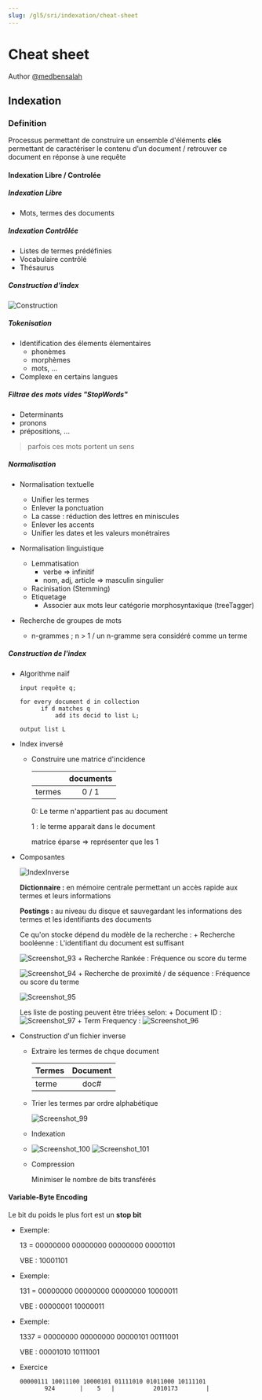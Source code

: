 ```yaml
---
slug: /gl5/sri/indexation/cheat-sheet
---
```


# Cheat sheet

Author [@medbensalah](https://github.com/medbensalah)

## Indexation

### Definition

Processus permettant de construire un ensemble d'éléments
**clés** permettant de caractériser le contenu d’un
document / retrouver ce document en réponse à une requête

#### Indexation Libre / Controlée

##### Indexation Libre

- Mots, termes des documents

##### Indexation Contrôlée

- Listes de termes prédéfinies
- Vocabulaire contrôlé
- Thésaurus

##### Construction d'index

![Construction](assets/Construction.png)

##### Tokenisation

- Identification des élements élementaires
  - phonèmes
  - morphèmes
  - mots, ...
- Complexe en certains langues

##### Filtrae des mots vides "StopWords"

- Determinants
- pronons
- prépositions, ...

> parfois ces mots portent un sens

##### Normalisation

- Normalisation textuelle
  - Unifier les termes
  - Enlever la ponctuation
  - La casse : réduction des lettres en miniscules
  - Enlever les accents
  - Unifier les dates et les valeurs monétraires
- Normalisation linguistique

  - Lemmatisation
    - verbe => infinitif
    - nom, adj, article => masculin singulier
  - Racinisation (Stemming)
  - Etiquetage
    - Associer aux mots leur catégorie morphosyntaxique (treeTagger)

- Recherche de groupes de mots
  - n-grammes ; n > 1 / un n-gramme sera considéré comme un terme

##### Construction de l'index

- Algorithme naïf

  ```Algorithhm
  input requête q;

  for every document d in collection
        if d matches q
            add its docid to list L;

  output list L
  ```

- Index inversé

  - Construire une matrice d'incidence

    |        | documents |
    | ------ | :-------: |
    | termes |   0 / 1   |

    0: Le terme n'appartient pas au document

    1 : le terme apparait dans le document

    matrice éparse => représenter que les 1

- Composantes

  ![IndexInverse](assets/IndexInverse.png)

  **Dictionnaire :** en mémoire centrale permettant un accès rapide
  aux termes et leurs informations

  **Postings :** au niveau du disque et sauvegardant les
  informations des termes et les identifiants des documents

  Ce qu'on stocke dépend du modèle de la recherche : + Recherche booléenne : L'identifiant du document est suffisant

  ![Screenshot_93](assets/Screenshot_93.png) + Recherche Rankée : Fréquence ou score du terme

  ![Screenshot_94](assets/Screenshot_94.png) + Recherche de proximité / de séquence : Fréquence ou score du terme

  ![Screenshot_95](assets/Screenshot_95.png)

  Les liste de posting peuvent être triées selon: + Document ID : ![Screenshot_97](assets/Screenshot_97.png) + Term Frequency : ![Screenshot_96](assets/Screenshot_96.png)

- Construction d'un fichier inverse

  - Extraire les termes de chque document

    | Termes | Document |
    | ------ | :------: |
    | terme  |   doc#   |

  - Trier les termes par ordre alphabétique

    ![Screenshot_99](assets/Screenshot_99.png)

  - Indexation

  - ![Screenshot_100](assets/Screenshot_100.png) ![Screenshot_101](assets/Screenshot_101.png)
  - Compression

    Minimiser le nombre de bits transférés

#### Variable-Byte Encoding

Le bit du poids le plus fort est un **stop bit**

- Exemple:
  
  13 = 00000000 00000000 00000000 00001101

  VBE : 10001101

- Exemple:
  
  131 = 00000000 00000000 00000000 10000011

  VBE : 00000001 10000011
- Exemple:
  
  1337 = 00000000 00000000 00000101 00111001

  VBE : 00001010 10111001

- Exercice

  ```Algorithm
  00000111 10011100 10000101 01111010 01011000 10111101
         924       |    5   |           2010173        |
  ```
